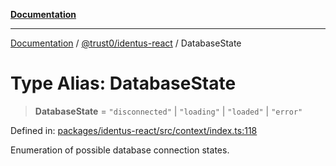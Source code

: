 [**Documentation**](../../../README.md)

***

[Documentation](../../../README.md) / [@trust0/identus-react](../README.md) / DatabaseState

# Type Alias: DatabaseState

> **DatabaseState** = `"disconnected"` \| `"loading"` \| `"loaded"` \| `"error"`

Defined in: [packages/identus-react/src/context/index.ts:118](https://github.com/trust0-project/identus/blob/c1cac9e36109f9f26d3017f9bb99381b85b534f1/packages/identus-react/src/context/index.ts#L118)

Enumeration of possible database connection states.
